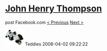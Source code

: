 # [John Henry Thompson](../README.md)
post Facebook.com
[< Previous](2008-04-02-2.md) [Next >](2008-04-02-4.md)

[![](../media/2008-04-02/Teddies-2.jpg)](../README.md)
Teddies
2008-04-02 09:22:22